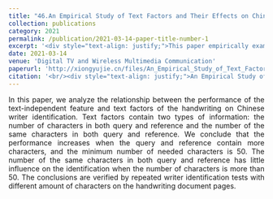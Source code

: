 ```yaml
---
title: "46.An Empirical Study of Text Factors and Their Effects on Chinese Writer Identification"
collection: publications
category: 2021
permalink: /publication/2021-03-14-paper-title-number-1
excerpt: '<div style="text-align: justify;">This paper empirically examines the effects of text factors on Chinese writer identification with text - independent features. It concludes that more characters boost performance, 50 is the minimum number needed, and the number of same characters has little impact above 50.</div>'
date: 2021-03-14
venue: 'Digital TV and Wireless Multimedia Communication'
paperurl: 'http://xiongyujie.cn/files/An_Empirical_Study_of_Text_Factors_and_Their_Effects_on_Chinese_Writer_Identification.pdf'
citation: '<br/><div style="text-align: justify;">An Empirical Study of Text Factors and Their Effects on Chinese Writer Identification, Y.-J. Xiong*, Y. Lu and Y.-C. Cao, Digital TV and Wireless Multimedia Communication, (2021) pp. 194-205</div>'
---
```


<div style="text-align: justify;">In this paper, we analyze the relationship between the performance of the text-independent feature and text factors of the handwriting on Chinese writer identification. Text factors contain two types of information: the number of characters in both query and reference and the number of the same characters in both query and reference. We conclude that the performance increases when the query and reference contain more characters, and the minimum number of needed characters is 50. The number of the same characters in both query and reference has little influence on the identification when the number of characters is more than 50. The conclusions are verified by repeated writer identification tests with different amount of characters on the handwriting document pages.</div>

<br/>
